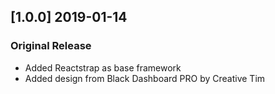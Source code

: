 ## [1.0.0] 2019-01-14
### Original Release
- Added Reactstrap as base framework
- Added design from Black Dashboard PRO by Creative Tim
